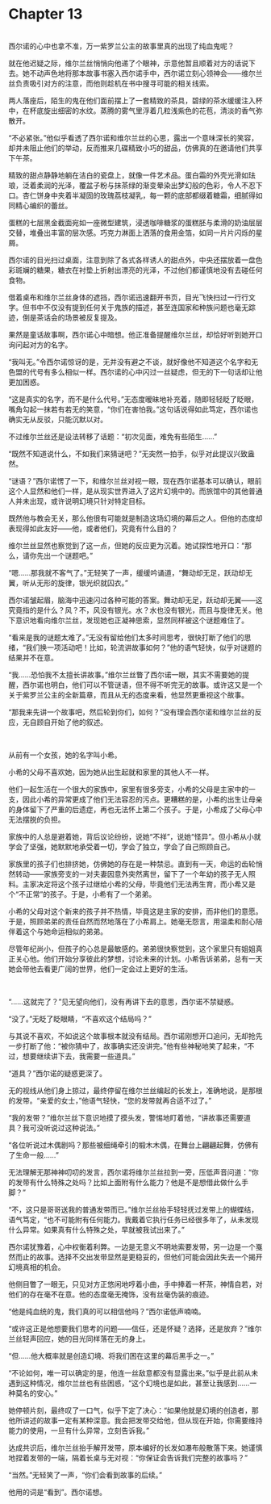 # Chapter 13

<br>
西尔诺的心中也拿不准，万一紫罗兰公主的故事里真的出现了纯血鬼呢？

就在他迟疑之际，维尔兰丝悄悄向他递了个眼神，示意他暂且顺着对方的话说下去。她不动声色地将那本故事书塞入西尔诺手中，西尔诺立刻心领神会——维尔兰丝负责吸引对方的注意，而他则趁机在书中搜寻可能的相关线索。

两人落座后，陌生的鬼在他们面前摆上了一套精致的茶具，碧绿的茶水缓缓注入杯中，在杯底旋出细密的水纹。蒸腾的雾气里浮着几粒浅紫色的花苞，清淡的香气弥散开。

“不必紧张。”他似乎看透了西尔诺和维尔兰丝的心思，露出一个意味深长的笑容，却并未阻止他们的举动，反而推来几碟精致小巧的甜品，仿佛真的在邀请他们共享下午茶。

精致的甜点静静地躺在洁白的瓷盘上，就像一件艺术品。蛋白霜的外壳光滑如珐琅，泛着柔润的光泽，覆盆子粉与抹茶绿的渐变晕染出梦幻般的色彩，令人不忍下口。杏仁饼身中夹着半凝固的玫瑰荔枝凝乳，每一颗的底部都缀着糖霜，细腻得如同精心编织的蕾丝。

蛋糕的七层黑金截面宛如一座微型建筑，浸透咖啡糖浆的蛋糕胚与柔滑的奶油层层交替，堆叠出丰富的层次感。巧克力淋面上洒落的食用金箔，如同一片片闪烁的星屑。

西尔诺的目光扫过桌面，注意到除了各式各样诱人的甜点外，中央还摆放着一盘色彩斑斓的糖果，糖衣在衬垫上折射出漂亮的光泽，不过他们都谨慎地没有去碰任何食物。

借着桌布和维尔兰丝身体的遮挡，西尔诺迅速翻开书页，目光飞快扫过一行行文字。但书中不仅没有提到任何关于鬼族的描述，甚至连国家和种族问题也毫无踪迹，倒是茶话会的场景被反复提及。

果然是童话故事啊，西尔诺心中暗想。他正准备提醒维尔兰丝，却恰好听到她开口询问起对方的名字。

“我叫无。”令西尔诺惊讶的是，无并没有避之不谈，就好像他不知道这个名字和无色盟的代号有多么相似一样。西尔诺的心中闪过一丝疑虑，但无的下一句话却让他更加困惑。

“这是真实的名字，而不是什么代号。”无态度暧昧地补充着，随即轻轻眨了眨眼，嘴角勾起一抹若有若无的笑意，“你们在害怕我。”这句话说得如此笃定，西尔诺也确实无从反驳，只能沉默以对。

不过维尔兰丝还是设法转移了话题：“初次见面，难免有些陌生……”

“既然不知道说什么，不如我们来猜谜吧？”无突然一拍手，似乎对此提议兴致盎然。

“谜语？”西尔诺愣了一下，和维尔兰丝对视一眼，现在西尔诺基本可以确认，眼前这个人显然和他们一样，是从现实世界进入了这片幻境中的。而旅馆中的其他普通人并未出现，或许说明幻境只针对特定目标。

既然他与教会无关，那么他很有可能就是制造这场幻境的幕后之人。但他的态度却表现得如此友好——他，或者他们，究竟有什么目的？

维尔兰丝显然也察觉到了这一点，但她的反应更为沉着。她试探性地开口：“那么，请你先出一个谜题吧。”

“嗯……那我就不客气了。”无轻笑了一声，缓缓吟诵道，“舞动却无足，跃动却无翼，听从无形的旋律，银光织就囚衣。”

西尔诺皱起眉，脑海中迅速闪过各种可能的答案。舞动却无足，跃动却无翼——这究竟指的是什么？风？不，风没有银光。水？水也没有银光，而且与旋律无关。他下意识地看向维尔兰丝，发现她也正凝神思索，显然同样被这个谜题难住了。

“看来是我的谜题太难了。”无没有留给他们太多时间思考，很快打断了他们的思绪，“我们换一项活动吧！比如，轮流讲故事如何？”他的语气轻快，似乎对谜题的结果并不在意。

“我……恐怕我不太擅长讲故事。”维尔兰丝瞥了西尔诺一眼，其实不需要她的提醒，西尔诺也明白，他们可以不管谜语，但不得不听完无的故事。或许这又是一个关于紫罗兰公主的全新篇章，而且从无的态度来看，他显然更重视这个故事。

“那我来先讲一个故事吧，然后轮到你们，如何？”没有理会西尔诺和维尔兰丝的反应，无自顾自开始了他的叙述。

<br>

从前有一个女孩，她的名字叫小希。

小希的父母不喜欢她，因为她从出生起就和家里的其他人不一样。

他们一起生活在一个很大的家族中，家里有很多旁支，小希的父母是主家中的一支，因此小希的异常更成了他们无法容忍的污点。更糟糕的是，小希的出生让母亲的身体留下了严重的后遗症，再也无法怀上第二个孩子。于是，小希成了父母心中无法摆脱的负担。  

家族中的人总是避着她，背后议论纷纷，说她“不祥”，说她“怪异”。但小希从小就学会了坚强，她默默地承受着一切，学会了独立，学会了自己照顾自己。  

家族里的孩子们也排挤她，仿佛她的存在是一种禁忌。直到有一天，命运的齿轮悄然转动——家族旁支的一对夫妻因意外突然离世，留下了一个年幼的孩子无人照料。主家决定将这个孩子过继给小希的父母，毕竟他们无法再生育，而小希又是个“不正常”的孩子。于是，小希有了一个弟弟。  

小希的父母对这个新来的孩子并不热情，毕竟这是主家的安排，而非他们的意愿。于是，照顾弟弟的责任自然而然地落在了小希肩上。她毫无怨言，用温柔和耐心陪伴着这个与她命运相似的弟弟。  

尽管年纪尚小，但孩子的心总是最敏感的。弟弟很快察觉到，这个家里只有姐姐真正关心他。他们开始分享彼此的梦想，讨论未来的计划。小希告诉弟弟，总有一天她会带他去看更广阔的世界，他们一定会过上更好的生活。

<br>

“……这就完了？”见无望向他们，没有再讲下去的意思，西尔诺不禁疑惑。

“没了。”无眨了眨眼睛，“不喜欢这个结局吗？”

与其说不喜欢，不如说这个故事根本就没有结局。西尔诺刚想开口追问，无却抢先一步打断了他：“被你猜中了，故事确实还没讲完。”他有些神秘地笑了起来，“不过，想要继续讲下去，我需要一些道具。”

“道具？”西尔诺的疑惑更深了。

无的视线从他们身上掠过，最终停留在维尔兰丝编起的长发上，准确地说，是那根的发带。“亲爱的女士，”他语气轻快，“您的发带就再合适不过了。”

“我的发带？”维尔兰丝下意识地摸了摸头发，警惕地盯着他，“讲故事还需要道具？我可没听说过这种说法。”

“各位听说过木偶剧吗？那些被细绳牵引的椴木木偶，在舞台上翩翩起舞，仿佛有了生命一般……”

无法理解无那神神叨叨的发言，西尔诺将维尔兰丝拉到一旁，压低声音问道：“你的发带有什么特殊之处吗？比如上面附有什么能力？他是不是想借此做什么手脚？”

“不，这只是哥哥送我的普通发带而已。”维尔兰丝抬手轻轻抚过发带上的蝴蝶结，语气笃定，“也不可能附有任何能力。我戴着它执行任务已经很多年了，从未发现什么异常。如果真有什么特殊之处，早就被我试出来了。”

西尔诺犹豫着，心中权衡着利弊。一边是无意义不明地索要发带，另一边是一个戛然而止的故事。选择不交出发带显然是更稳妥的，但他们可能会因此失去一个揭开幻境真相的机会。

他侧目瞥了一眼无，只见对方正悠闲地哼着小曲，手中捧着一杯茶，神情自若，对他们的存在毫不在意。他的态度毫无掩饰，没有丝毫伪装的痕迹。

“他是纯血统的鬼，我们真的可以相信他吗？”西尔诺低声喃喃。

“或许这正是他想要我们思考的问题——信任，还是怀疑？选择，还是放弃？”维尔兰丝轻声回应，她的目光同样落在无的身上。

“但……他大概率就是创造幻境、将我们困在这里的幕后黑手之一。”

“不论如何，唯一可以确定的是，他连一丝敌意都没有显露出来。”似乎是此前从未遇到这种情况，维尔兰丝也有些困惑，“这个幻境也是如此，甚至让我感到……一种莫名的安心。”

她停顿片刻，最终叹了一口气，似乎下定了决心：“如果他就是幻境的创造者，那他所讲述的故事一定有某种深意。我会把发带交给他，但从现在开始，你需要维持能力的使用，一旦有什么异常，立刻告诉我。”

达成共识后，维尔兰丝抬手解开发带，原本编好的长发如瀑布般散落下来。她谨慎地捏着发带的一端，隔着长桌与无对视：“你保证会告诉我们完整的故事吗？”

“当然。”无轻笑了一声，“你们会看到故事的后续。”

他用的词是“看到”。西尔诺想。
